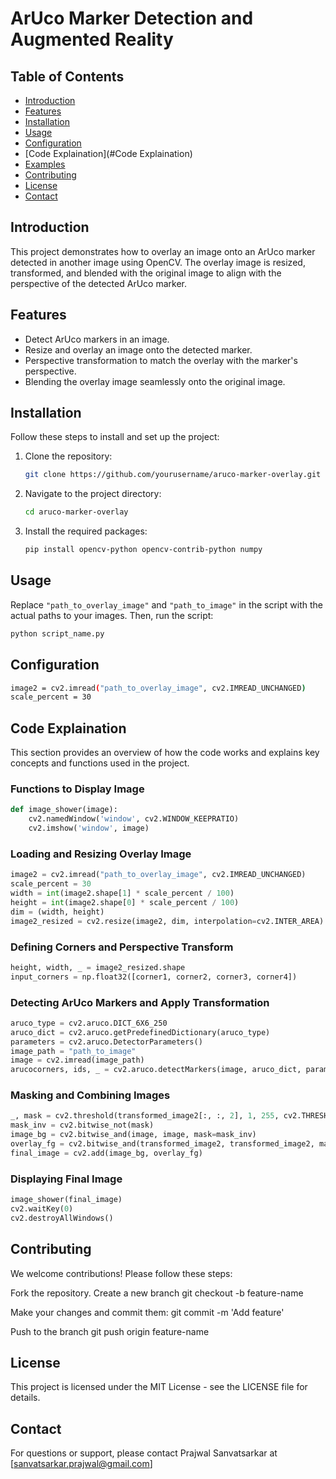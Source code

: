 # ArUco Marker Detection and Augmented Reality
## Table of Contents
- [Introduction](#Introduction)
- [Features](#Features)
- [Installation](#Installation)
- [Usage](#Usage)
- [Configuration](#Configuration)
- [Code Explaination](#Code Explaination)
- [Examples](#Examples)
- [Contributing](#Contributing)
- [License](#License)
- [Contact](#Contact)

## Introduction
This project demonstrates how to overlay an image onto an ArUco marker detected in another image using OpenCV. The overlay image is resized, transformed, and blended with the original image to align with the perspective of the detected ArUco marker.

## Features
- Detect ArUco markers in an image.
- Resize and overlay an image onto the detected marker.
- Perspective transformation to match the overlay with the marker's perspective.
- Blending the overlay image seamlessly onto the original image.

## Installation
Follow these steps to install and set up the project:

1. Clone the repository:
    ```bash
    git clone https://github.com/yourusername/aruco-marker-overlay.git
    ```

2. Navigate to the project directory:
    ```bash
    cd aruco-marker-overlay
    ```

3. Install the required packages:
    ```bash
    pip install opencv-python opencv-contrib-python numpy
    ```

## Usage
Replace `"path_to_overlay_image"` and `"path_to_image"` in the script with the actual paths to your images. Then, run the script:
```bash
python script_name.py
```

## Configuration
```bash
image2 = cv2.imread("path_to_overlay_image", cv2.IMREAD_UNCHANGED)
scale_percent = 30
```

## Code Explaination
This section provides an overview of how the code works and explains key concepts and functions used in the project.

### Functions to Display Image
```python
def image_shower(image):
    cv2.namedWindow('window', cv2.WINDOW_KEEPRATIO)
    cv2.imshow('window', image)
```

### Loading and Resizing Overlay Image
```python
image2 = cv2.imread("path_to_overlay_image", cv2.IMREAD_UNCHANGED)
scale_percent = 30
width = int(image2.shape[1] * scale_percent / 100)
height = int(image2.shape[0] * scale_percent / 100)
dim = (width, height)
image2_resized = cv2.resize(image2, dim, interpolation=cv2.INTER_AREA)
```

### Defining Corners and Perspective Transform
```python
height, width, _ = image2_resized.shape
input_corners = np.float32([corner1, corner2, corner3, corner4])
```
### Detecting ArUco Markers and Apply Transformation
```python
aruco_type = cv2.aruco.DICT_6X6_250
aruco_dict = cv2.aruco.getPredefinedDictionary(aruco_type)
parameters = cv2.aruco.DetectorParameters()
image_path = "path_to_image"
image = cv2.imread(image_path)
arucocorners, ids, _ = cv2.aruco.detectMarkers(image, aruco_dict, parameters=parameters)
```
### Masking and Combining Images
```python
_, mask = cv2.threshold(transformed_image2[:, :, 2], 1, 255, cv2.THRESH_BINARY)
mask_inv = cv2.bitwise_not(mask)
image_bg = cv2.bitwise_and(image, image, mask=mask_inv)
overlay_fg = cv2.bitwise_and(transformed_image2, transformed_image2, mask=mask)
final_image = cv2.add(image_bg, overlay_fg)
```
### Displaying Final Image
```python
image_shower(final_image)
cv2.waitKey(0)
cv2.destroyAllWindows()
```
## Contributing

We welcome contributions! Please follow these steps:

Fork the repository.
Create a new branch
git checkout -b feature-name

Make your changes and commit them:
git commit -m 'Add feature'

Push to the branch
git push origin feature-name

## License
This project is licensed under the MIT License - see the LICENSE file for details.

## Contact
For questions or support, please contact Prajwal Sanvatsarkar at [sanvatsarkar.prajwal@gmail.com]









   





